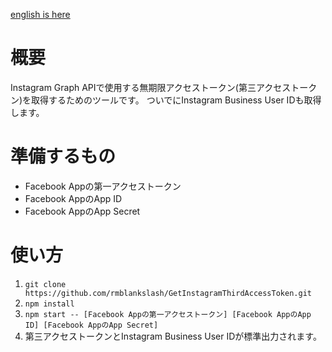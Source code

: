 [english is here](https://github.com/rmblankslash/GetInstagramThirdAccessToken/blob/master/readme_en.md)

# 概要
Instagram Graph APIで使用する無期限アクセストークン(第三アクセストークン)を取得するためのツールです。
ついでにInstagram Business User IDも取得します。

# 準備するもの
- Facebook Appの第一アクセストークン
- Facebook AppのApp ID
- Facebook AppのApp Secret

# 使い方
1. `git clone https://github.com/rmblankslash/GetInstagramThirdAccessToken.git`
2. `npm install`
3. `npm start -- [Facebook Appの第一アクセストークン] [Facebook AppのApp ID] [Facebook AppのApp Secret]`
4. 第三アクセストークンとInstagram Business User IDが標準出力されます。
